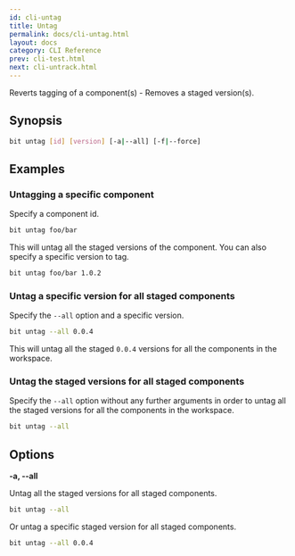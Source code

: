 ```yaml
---
id: cli-untag
title: Untag
permalink: docs/cli-untag.html
layout: docs
category: CLI Reference
prev: cli-test.html
next: cli-untrack.html
---
```


Reverts tagging of a component(s) - Removes a staged version(s).

## Synopsis

```bash
bit untag [id] [version] [-a|--all] [-f|--force]
```

## Examples

### Untagging a specific component

Specify a component id.

```bash
bit untag foo/bar
```

This will untag all the staged versions of the component.
You can also specify a specific version to tag.

```bash
bit untag foo/bar 1.0.2
```

### Untag a specific version for all staged components

Specify the `--all` option and a specific version.

```bash
bit untag --all 0.0.4
```

This will untag all the staged `0.0.4` versions for all the components in the workspace.

### Untag the staged versions for all staged components

Specify the `--all` option without any further arguments in order to untag all the staged versions for all the components in the workspace.

```bash
bit untag --all
```

## Options

**-a, --all**

Untag all the staged versions for all staged components.

```bash
bit untag --all
```

Or untag a specific staged version for all staged components.

```bash
bit untag --all 0.0.4
```